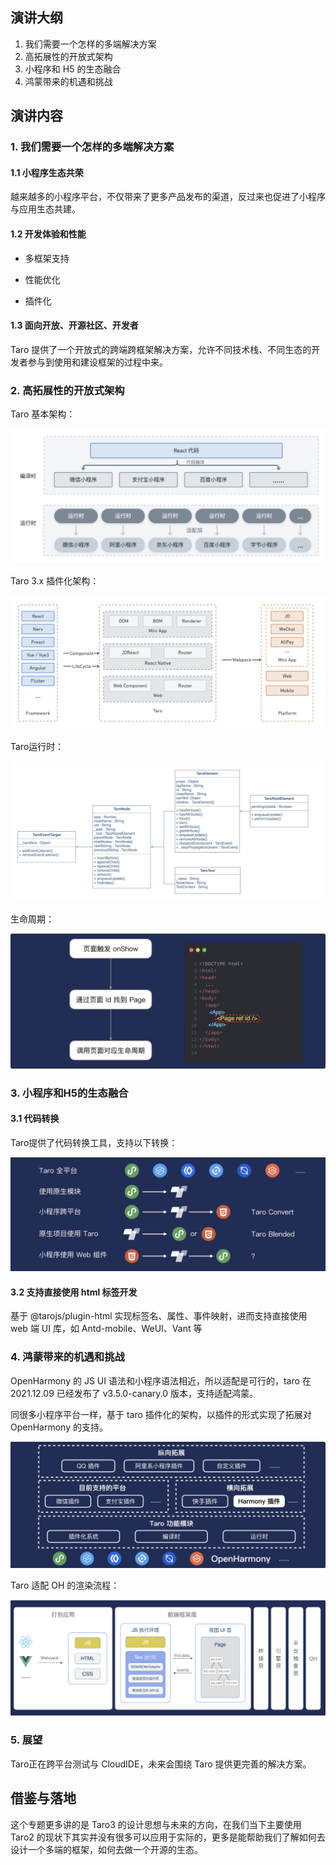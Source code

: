 演讲大纲
----

1.  我们需要一个怎样的多端解决方案
2.  高拓展性的开放式架构
3.  小程序和 H5 的生态融合
4.  鸿蒙带来的机遇和挑战

演讲内容
----

### 1\. 我们需要一个怎样的多端解决方案

#### 1.1 小程序生态共荣

越来越多的小程序平台，不仅带来了更多产品发布的渠道，反过来也促进了小程序与应用生态共建。

#### 1.2 开发体验和性能

*   多框架支持
*   性能优化

*   插件化

#### 1.3 面向开放、开源社区、开发者

Taro 提供了一个开放式的跨端跨框架解决方案，允许不同技术栈、不同生态的开发者参与到使用和建设框架的过程中来。

  

### 2\. 高拓展性的开放式架构

Taro 基本架构：

![](img/04/1.png)

  

Taro 3.x 插件化架构：

![](img/04/2.png)

  

Taro运行时：

![](img/04/3.png)

  

生命周期：

![](img/04/4.png)

### 3\. 小程序和H5的生态融合

#### 3.1 代码转换

Taro提供了代码转换工具，支持以下转换：

![](img/04/5.png)

#### 3.2 支持直接使用 html 标签开发

基于 @tarojs/plugin-html 实现标签名、属性、事件映射，进而支持直接使用 web 端 UI 库，如 Antd-mobile、WeUI、Vant 等

  

### 4\. 鸿蒙带来的机遇和挑战

  

OpenHarmony 的 JS UI 语法和⼩程序语法相近，所以适配是可行的，taro 在 2021.12.09 已经发布了 v3.5.0-canary.0 版本，支持适配鸿蒙。

同很多小程序平台一样，基于 taro 插件化的架构，以插件的形式实现了拓展对 OpenHarmony 的支持。

![](img/04/6.png)

Taro 适配 OH 的渲染流程：

![](img/04/7.png)

  

### 5\. 展望

  

Taro正在跨平台测试与 CloudIDE，未来会围绕 Taro 提供更完善的解决方案。

  

借鉴与落地
-----

这个专题更多讲的是 Taro3 的设计思想与未来的方向，在我们当下主要使用 Taro2 的现状下其实并没有很多可以应用于实际的，更多是能帮助我们了解如何去设计一个多端的框架，如何去做一个开源的生态。